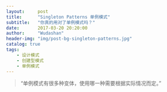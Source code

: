 ```yaml
---
layout:     post
title:      "Singleton Patterns 单例模式"
subtitle:   "你真的用对了单例模式吗？"
date:       2017-03-20 20:20:00
author:     "Wudashan"
header-img: "img/post-bg-singleton-patterns.jpg"
catalog: true
tags:
    - 设计模式
    - 创建型模式
    - 单例模式
---
```


> “单例模式有很多种变体，使用哪一种需要根据实际情况而定。”


